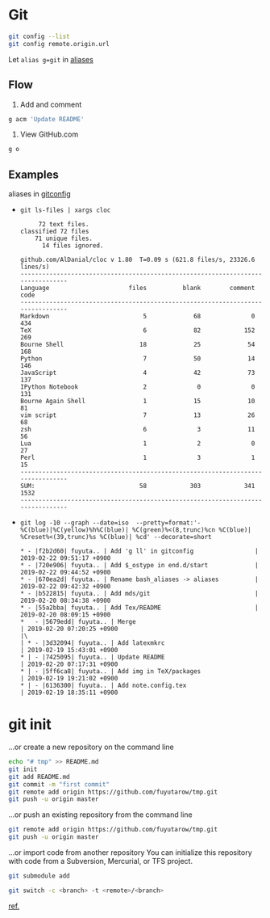 # Git
```sh
git config --list
git config remote.origin.url
```


Let `alias g=git` in [aliases](../.aliases)


## Flow
1. Add and comment
  ```sh
  g acm 'Update README'
  ```
1. View GitHub.com
  ```sh
  g o
  ```

## Examples
aliases in [gitconfig](../.gitconfig)

- `git ls-files | xargs cloc`

  ```
       72 text files.
  classified 72 files      71 unique files.                              
        14 files ignored.

  github.com/AlDanial/cloc v 1.80  T=0.09 s (621.8 files/s, 23326.6 lines/s)
  --------------------------------------------------------------------------------
  Language                      files          blank        comment           code
  --------------------------------------------------------------------------------
  Markdown                          5             68              0            434
  TeX                               6             82            152            269
  Bourne Shell                     18             25             54            168
  Python                            7             50             14            146
  JavaScript                        4             42             73            137
  IPython Notebook                  2              0              0            131
  Bourne Again Shell                1             15             10             81
  vim script                        7             13             26             68
  zsh                               6              3             11             56
  Lua                               1              2              0             27
  Perl                              1              3              1             15
  --------------------------------------------------------------------------------
  SUM:                             58            303            341           1532
  --------------------------------------------------------------------------------
  ```

- `git log -10 --graph --date=iso  --pretty=format:'- %C(blue)|%C(yellow)%h%C(blue)| %C(green)%<(8,trunc)%cn %C(blue)| %Creset%<(39,trunc)%s %C(blue)| %cd' --decorate=short`
  ```
  * - |f2b2d60| fuyuta.. | Add 'g ll' in gitconfig                 | 2019-02-22 09:51:17 +0900
  * - |720e906| fuyuta.. | Add $_ostype in end.d/start             | 2019-02-22 09:44:52 +0900
  * - |670ea2d| fuyuta.. | Rename bash_aliases -> aliases          | 2019-02-22 09:42:32 +0900
  * - |b522815| fuyuta.. | Add mds/git                             | 2019-02-20 08:34:38 +0900
  * - |55a2bba| fuyuta.. | Add Tex/README                          | 2019-02-20 08:09:15 +0900
  *   - |5679edd| fuyuta.. | Merge                                   | 2019-02-20 07:20:25 +0900
  |\  
  | * - |3d32094| fuyuta.. | Add latexmkrc                           | 2019-02-19 15:43:01 +0900
  * | - |7425095| fuyuta.. | Update README                           | 2019-02-20 07:17:31 +0900
  * | - |5ff6ca8| fuyuta.. | Add img in TeX/packages                 | 2019-02-19 19:21:02 +0900
  * | - |6136300| fuyuta.. | Add note.config.tex                     | 2019-02-19 18:35:11 +0900
  ```


# git init

…or create a new repository on the command line
```sh
echo "# tmp" >> README.md
git init
git add README.md
git commit -m "first commit"
git remote add origin https://github.com/fuyutarow/tmp.git
git push -u origin master
```

…or push an existing repository from the command line
```sh
git remote add origin https://github.com/fuyutarow/tmp.git
git push -u origin master
```

…or import code from another repository
You can initialize this repository with code from a Subversion, Mercurial, or TFS project.

```sh
git submodule add 
```

```sh
git switch -c <branch> -t <remote>/<branch>
```
[ref.](https://git-scm.com/docs/git-switch/2.23.0)

